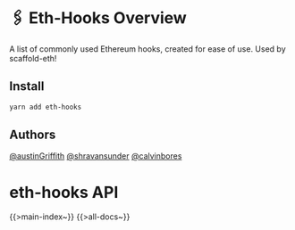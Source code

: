 # 🖇 Eth-Hooks Overview

A list of commonly used Ethereum hooks, created for ease of use. Used by scaffold-eth!

## Install

```sh
yarn add eth-hooks
```

## Authors

[@austinGriffith](https://github.com/austintgriffith)
[@shravansunder](https://github.com/ShravanSunder)
[@calvinbores](https://github.com/calvbore)

# eth-hooks API

{{>main-index~}}
{{>all-docs~}}

